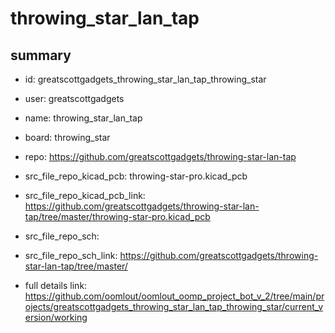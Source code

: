 # throwing_star_lan_tap
 
## summary 
* id: greatscottgadgets_throwing_star_lan_tap_throwing_star
* user: greatscottgadgets
* name: throwing_star_lan_tap
* board: throwing_star
* repo: https://github.com/greatscottgadgets/throwing-star-lan-tap
* src_file_repo_kicad_pcb: throwing-star-pro.kicad_pcb
* src_file_repo_kicad_pcb_link: https://github.com/greatscottgadgets/throwing-star-lan-tap/tree/master/throwing-star-pro.kicad_pcb


* src_file_repo_sch: 
* src_file_repo_sch_link: https://github.com/greatscottgadgets/throwing-star-lan-tap/tree/master/
* full details link: https://github.com/oomlout/oomlout_oomp_project_bot_v_2/tree/main/projects/greatscottgadgets_throwing_star_lan_tap_throwing_star/current_version/working  







